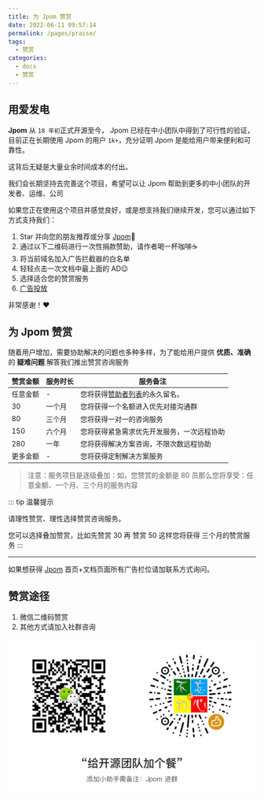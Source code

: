 ```yaml
---
title: 为 Jpom 赞赏
date: 2022-06-11 09:57:14
permalink: /pages/praise/
tags: 
  - 赞赏
categories: 
  - docs
  - 赞赏
---
```


## 用爱发电

**Jpom** 从 `18 年初`正式开源至今， Jpom 已经在中小团队中得到了可行性的验证，目前正在长期使用 Jpom 的用户 `1k+`，充分证明 Jpom 是能给用户带来便利和可靠性。

这背后无疑是大量业余时间成本的付出。

我们会长期坚持去完善这个项目，希望可以让 Jpom 帮助到更多的中小团队的开发者、运维、公司

如果您正在使用这个项目并感觉良好，或是想支持我们继续开发，您可以通过如下方式支持我们：

1. Star 并向您的朋友推荐或分享 [Jpom](https://gitee.com/dromara/Jpom)🚀
2. 通过以下二维码进行一次性捐款赞助，请作者喝一杯咖啡☕️
3. 将当前域名加入广告拦截器的白名单
4. 轻轻点击一次文档中最上面的 AD😉
5. 选择适合您的赞赏服务
6. [广告投放](./04.成为赞助商.md)

非常感谢！❤️

##  为 Jpom 赞赏

随着用户增加，需要协助解决的问题也多种多样，为了能给用户提供 **优质、准确** 的 **疑难问题** 解答我们推出赞赏咨询服务


| 赞赏金额 | 服务时长 | 服务备注                            |
|------|------|---------------------------------|
| 任意金额 | -    | 您将获得[赞助者列表](./01.赞赏记录.md)的永久留名。 |
| 30   | 一个月  | 您将获得一个名额进入优先对接沟通群               |
| 80   | 三个月  | 您将获得一对一的咨询服务                    |
| 150  | 六个月  | 您将获得紧急需求优先开发服务，一次远程协助           |
| 280  | 一年   | 您将获得解决方案咨询，不限次数远程协助             |
| 更多金额 | -    | 您将获得定制解决方案服务                    |

> 注意：服务项目是逐级叠加：如，您赞赏的金额是 80 员那么您将享受：任意金额、一个月、三个月的服务内容

::: tip 温馨提示

请理性赞赏、理性选择赞赏咨询服务。

您可以选择叠加赞赏，比如先赞赏 30 再 赞赏 50 这样您将获得 三个月的赞赏服务
:::

------

如果想获得 [Jpom](https://jpom.top/) 首页+文档页面所有广告栏位请加联系方式询问。

## 赞赏途径

1. 微信二维码赞赏
2. 其他方式请加入社群咨询

![点击查看二维码](/images/wx-qrcode-praise.png)
